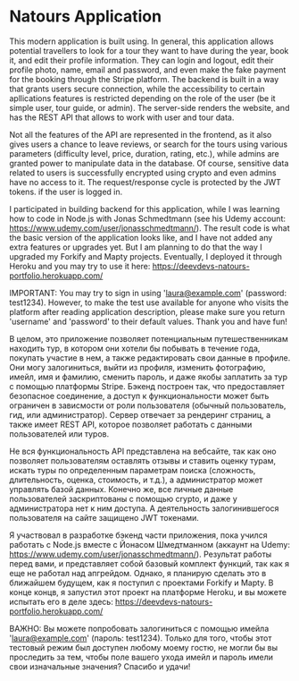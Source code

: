 # Natours Application

This modern application is built using. In general, this application allows potential travellers to look for a tour they want to have during the year, book it, and edit their profile information. They can login and logout, edit their profile photo, name, email and password, and even make the fake payment for the booking through the Stripe platform. The backend is built in a way that grants users secure connection, while the accessibility to certain apllications features is restricted depending on the role of the user (be it simple user, tour guide, or admin). The server-side renders the website, and has the REST API that allows to work with user and tour data.

Not all the features of the API are represented in the frontend, as it also gives users a chance to leave reviews, or search for the tours using various parameters (difficulty level, price, duration, rating, etc.), while admins are granted power to manipulate data in the database. Of course, sensitive data related to users is successfully encrypted using crypto and even admins have no access to it. The request/response cycle is protected by the JWT tokens. if the user is logged in.

I participated in building backend for this application, while I was learning how to code in Node.js with Jonas Schmedtmann (see his Udemy account: https://www.udemy.com/user/jonasschmedtmann/). The result code is what the basic version of the application looks like, and I have not added any extra features or upgrades yet. But I am planning to do that the way I upgraded my Forkify and Mapty projects. Eventually, I deployed it through Heroku and you may try to use it here: https://deevdevs-natours-portfolio.herokuapp.com/

IMPORTANT: You may try to sign in using 'laura@example.com' (password: test1234). However, to make the test use available for anyone who visits the platform after reading application description, please make sure you return 'username' and 'password' to their default values. Thank you and have fun!

В целом, это приложение позволяет потенциальным путешественникам находить тур, в котором они хотели бы побывать в течение года, покупать участие в нем, а также редактировать свои данные в профиле. Они могу залогиниться, выйти из профиля, изменить фотографию, имейл, имя и фамилию, сменить пароль, и даже якобы заплатить за тур с помощью платформы Stripe. Бэкенд построен так, что предоставляет безопасное соединение, а доступ к функциональности может быть ограничен в зависмости от роли пользователя (обычный пользователь, гид, или администратор). Сервер отвечает за рендеринг страниц, а также имеет REST API, которое позволяет работать с данными пользователей или туров.

Не вся функциональность API представлена на вебсайте, так как оно позволяет пользователям оставлять отзывы и ставить оценку турам, искать туры по определенным параметрам поиска (сложность, длительность, оценка, стоимость, и т.д.), а администратор может управлять базой данных. Конечно же, все личные данные пользователей заскриптованы с помощью crypto, и даже у администратора нет к ним доступа. А деятельность залогинившегося пользователя на сайте защищено JWT токенами.

Я участвовал в разработке бэкенд части приложения, пока учился работать с Node.js вместе с Йонасом Шмедтманном (аккаунт на Udemy: https://www.udemy.com/user/jonasschmedtmann/). Результат работы перед вами, и представляет собой базовый комплект функций, так как я еще не работал над апгрейдом. Однако, я планирую сделать это в ближайшем будущем, как я поступил с проектами Forkify и Mapty. В конце концв, я запустил этот проект на платформе Heroku, и вы можете испытать его в деле здесь: https://deevdevs-natours-portfolio.herokuapp.com/

ВАЖНО: Вы можете попробовать залогиниться с помощью имейла 'laura@example.com' (пароль: test1234). Только для того, чтобы этот тестовый режим был доступен любому моему гостю, не могли бы вы проследить за тем, чтобы поле вашего ухода имейл и пароль имели свои изначальные значения? Спасибо и удачи!
